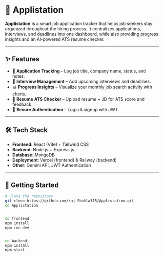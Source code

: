 # 📌 Applistation  

**Applistation** is a smart job application tracker that helps job seekers stay organized throughout the hiring process. It centralizes applications, interviews, and deadlines into one dashboard, while also providing progress insights and an AI-powered ATS resume checker.  

---

## ✨ Features  
- 📂 **Application Tracking** – Log job title, company name, status, and notes.  
- 📅 **Interview Management** – Add upcoming interviews and deadlines.  
- 📊 **Progress Insights** – Visualize your monthly job search activity with charts.  
- 📝 **Resume ATS Checker** – Upload resume + JD for ATS score and feedback.  
- 🔐 **Secure Authentication** – Login & signup with JWT.  

---

## 🛠️ Tech Stack  
- **Frontend**: React (Vite) + Tailwind CSS  
- **Backend**: Node.js + Express.js  
- **Database**: MongoDB  
- **Deployment**: Vercel (frontend) & Railway (backend)  
- **Other**: Gemini API, JWT Authentication  

---

## 🚀 Getting Started  

```bash
# Clone the repository
git clone https://github.com/raj-Shukla315/Applistation.git
cd Applistation


cd frontend
npm install
npm run dev


cd backend
npm install
npm start
